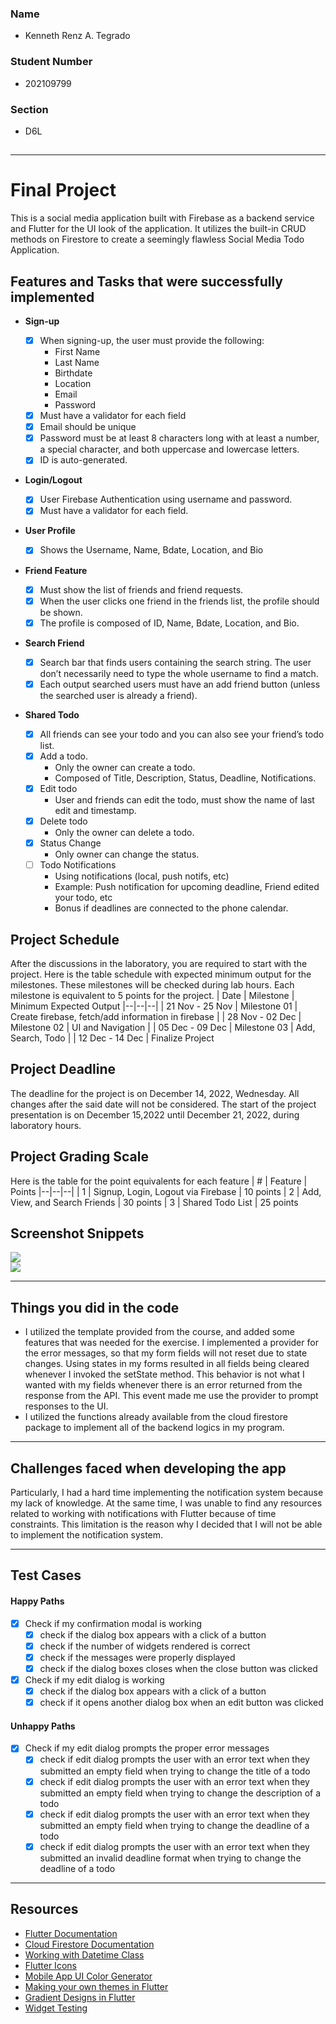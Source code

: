 ### Name

-   Kenneth Renz A. Tegrado

### Student Number

-   202109799

### Section

-   D6L

<summary>
</summary>

## <!-- PROJECT SPECS -->

---

# Final Project

This is a social media application built with Firebase as a backend service and Flutter for the UI look of the application. It utilizes the built-in CRUD methods on Firestore to create a seemingly flawless Social Media Todo Application.

## Features and Tasks that were successfully implemented

-   **Sign-up**
    -   [x] When signing-up, the user must provide the following:
        -   First Name
        -   Last Name
        -   Birthdate
        -   Location
        -   Email
        -   Password
    -   [x] Must have a validator for each field
    -   [x] Email should be unique
    -   [x] Password must be at least 8 characters long with at least a number, a special character, and both uppercase and lowercase letters.
    -   [x] ID is auto-generated.
-   **Login/Logout**
    -   [x] User Firebase Authentication using username and password.
    -   [x] Must have a validator for each field.
-   **User Profile**
    -   [x] Shows the Username, Name, Bdate, Location, and Bio
-   **Friend Feature**

    -   [x] Must show the list of friends and friend requests.
    -   [x] When the user clicks one friend in the friends list, the profile should be shown.
    -   [x] The profile is composed of ID, Name, Bdate, Location, and Bio.

-   **Search Friend**

    -   [x] Search bar that finds users containing the search string. The user don’t necessarily need to type the whole username to find a match.
    -   [x] Each output searched users must have an add friend button (unless the searched user is already a friend).

-   **Shared Todo**
    -   [x] All friends can see your todo and you can also see your friend’s todo list.
    -   [x] Add a todo.
        -   Only the owner can create a todo.
        -   Composed of Title, Description, Status, Deadline, Notifications.
    -   [x] Edit todo
        -   User and friends can edit the todo, must show the name of last edit and timestamp.
    -   [x] Delete todo
        -   Only the owner can delete a todo.
    -   [x] Status Change
        -   Only owner can change the status.
    -   [ ] Todo Notifications
        -   Using notifications (local, push notifs, etc)
        -   Example: Push notification for upcoming deadline, Friend edited your todo, etc
        -   Bonus if deadlines are connected to the phone calendar.

## Project Schedule

After the discussions in the laboratory, you are required to start with the project. Here is the table schedule with expected minimum output for the milestones. These milestones will be checked during lab hours. Each milestone is equivalent to 5 points for the project.
| Date | Milestone | Minimum Expected Output
|--|--|--|
| 21 Nov - 25 Nov | Milestone 01 | Create firebase, fetch/add information in firebase |
| 28 Nov - 02 Dec | Milestone 02 | UI and Navigation |
| 05 Dec - 09 Dec | Milestone 03 | Add, Search, Todo |
| 12 Dec - 14 Dec | Finalize Project

## Project Deadline

The deadline for the project is on December 14, 2022, Wednesday. All changes after the said date will not be considered.
The start of the project presentation is on December 15,2022 until December 21, 2022, during laboratory hours.

## Project Grading Scale

Here is the table for the point equivalents for each feature
| # | Feature | Points
|--|--|--|
| 1 | Signup, Login, Logout via Firebase | 10 points
| 2 | Add, View, and Search Friends | 30 points
| 3 | Shared Todo List | 25 points

## Screenshot Snippets

<img src="./screenshots/profile_page.jpg"/><br/>
<img src="./screenshots/sign-in_page.jpg"/><br/>

---

## Things you did in the code

-   I utilized the template provided from the course, and added some features that was needed for the exercise. I implemented a provider for the error messages, so that my form fields will not reset due to state changes. Using states in my forms resulted in all fields being cleared whenever I invoked the setState method. This behavior is not what I wanted with my fields whenever there is an error returned from the response from the API. This event made me use the provider to prompt responses to the UI.
-   I utilized the functions already available from the cloud firestore package to implement all of the backend logics in my program.

---

## Challenges faced when developing the app

Particularly, I had a hard time implementing the notification system because my lack of knowledge. At the same time, I was unable to find any resources related to working with notifications with Flutter because of time constraints. This limitation is the reason why I decided that I will not be able to implement the notification system.

---

## Test Cases

#### Happy Paths

-   [x] Check if my confirmation modal is working
    -   [x] check if the dialog box appears with a click of a button
    -   [x] check if the number of widgets rendered is correct
    -   [x] check if the messages were properly displayed
    -   [x] check if the dialog boxes closes when the close button was clicked
-   [x] Check if my edit dialog is working
    -   [x] check if the dialog box appears with a click of a button
    -   [x] check if it opens another dialog box when an edit button was clicked

#### Unhappy Paths

-   [x] Check if my edit dialog prompts the proper error messages
    -   [x] check if edit dialog prompts the user with an error text when they submitted an empty field when trying to change the title of a todo
    -   [x] check if edit dialog prompts the user with an error text when they submitted an empty field when trying to change the description of a todo
    -   [x] check if edit dialog prompts the user with an error text when they submitted an empty field when trying to change the deadline of a todo
    -   [x] check if edit dialog prompts the user with an error text when they submitted an invalid deadline format when trying to change the deadline of a todo

---

## Resources

-   [Flutter Documentation](https://docs.flutter.dev/)
-   [Cloud Firestore Documentation](https://firebase.google.com/docs/firestore)
-   [Working with Datetime Class](https://api.dart.dev/stable/2.18.6/dart-core/DateTime-class.html)
-   [Flutter Icons](https://api.flutter.dev/flutter/material/Icons-class.html)
-   [Mobile App UI Color Generator](https://mobilepalette.colorion.co/)
-   [Making your own themes in Flutter](https://www.google.com/search?q=creating+your+own+themes+in+flutter&oq=creating+your+own+themes+in+flutter&aqs=chrome..69i57j33i10i160l3j33i22i29i30l4.6417j0j4&sourceid=chrome&ie=UTF-8)
-   [Gradient Designs in Flutter](https://www.geeksforgeeks.org/gradient-in-flutter-applications/)
-   [Widget Testing](https://docs.flutter.dev/cookbook/testing/widget/introduction)
